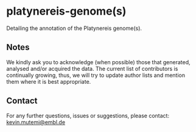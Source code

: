 # platynereis-genome(s)
Detailing the annotation of the Platynereis genome(s).


## Notes
We kindly ask you to acknowledge (when possible) those that generated, analysed and/or acquired the data. The current list of
contributors is continually growing, thus, we will try to update author lists and mention them where it is best appropriate.

## Contact
For any further questions, issues or suggestions, please contact: kevin.mutemi@embl.de
